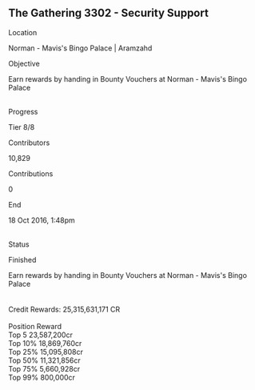 ## The Gathering 3302 - Security Support

Location

Norman - Mavis\'s Bingo Palace \| Aramzahd

Objective

Earn rewards by handing in Bounty Vouchers at Norman - Mavis\'s Bingo
Palace

\
Progress

Tier 8/8

Contributors

10,829

Contributions

0

End

18 Oct 2016, 1:48pm

\
Status

Finished

Earn rewards by handing in Bounty Vouchers at Norman - Mavis\'s Bingo
Palace\
\
\
Credit Rewards: 25,315,631,171 CR\
\
Position Reward\
Top 5 23,587,200cr\
Top 10% 18,869,760cr\
Top 25% 15,095,808cr\
Top 50% 11,321,856cr\
Top 75% 5,660,928cr\
Top 99% 800,000cr

